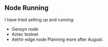 ## Node Running

I have tried setting up and running:
- Gensyn node
- Aztec testnet
- Aethir edge node
Planning more after August.
